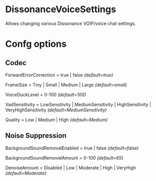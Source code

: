 # DissonanceVoiceSettings
Allows changing various Dissonance VOIP/voice chat settings.

# Confg options
## Codec
ForwardErrorCorrection = true | false *(default=true)*

FrameSize = Tiny | Small | Medium | Large *(default=small)*

VoiceDuckLevel = 0-100 *(default=100)*

VadSensitivity = LowSensitivity | MediumSensitivity | HighSensitivity | VeryHighSensitivity *(default=MediumSensitivity)*

Quality = Low | Medium | High *(default=Medium)*

## Noise Suppression
BackgroundSoundRemovalEnabled = true | false *(default=false)*

BackgroundSoundRemovalAmount = 0-100 *(default=65)*

DenoiseAmount = Disabled | Low | Moderate | High | VeryHigh *(default=Moderate)*
